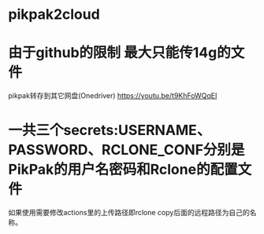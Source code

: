 # pikpak2cloud
# 由于github的限制 最大只能传14g的文件
pikpak转存到其它网盘(Onedriver)
https://youtu.be/t9KhFoWQqEI

# 一共三个secrets:USERNAME、PASSWORD、RCLONE_CONF分别是PikPak的用户名密码和Rclone的配置文件
如果使用需要修改actions里的上传路径即rclone copy后面的远程路径为自己的名称。

